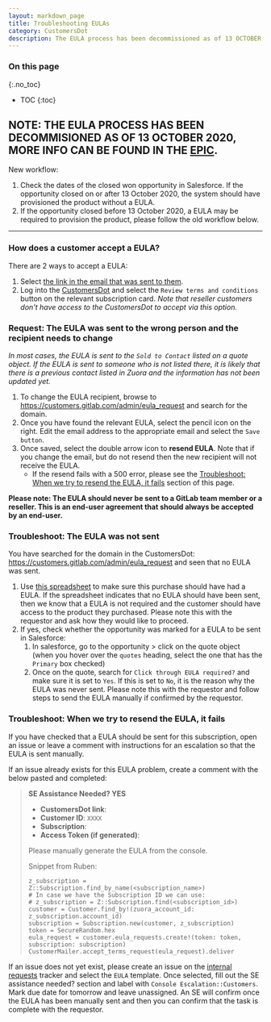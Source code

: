 ```yaml
---
layout: markdown_page
title: Troubleshooting EULAs
category: CustomersDot
description: The EULA process has been decommissioned as of 13 OCTOBER 2020
---
```


### On this page
{:.no_toc}

- TOC
{:toc}

## NOTE: THE EULA PROCESS HAS BEEN DECOMMISIONED AS OF 13 OCTOBER 2020, MORE INFO CAN BE FOUND IN THE [EPIC](https://gitlab.com/groups/gitlab-org/-/epics/4225).

New workflow:

1. Check the dates of the closed won opportunity in Salesforce. If the opportunity closed on or after 13 October 2020, the system should have provisioned the product without a EULA. 
1. If the opportunity closed before 13 October 2020, a EULA may be required to provision the product, please follow the old workflow below.

----

### How does a customer accept a EULA?

There are 2 ways to accept a EULA:
1. Select [the link in the email that was sent to them](https://gitlab.com/gitlab-org/customers-gitlab-com/blob/3248ac5978678b6920d7cb755be288e312fda8aa/app/views/customer_mailer/accept_terms_request.html.haml#L1).
1. Log into the [CustomersDot](https://customers.gitlab.com/customers/sign_in) and select the `Review terms and conditions` button on the relevant subscription card. *Note that reseller customers don't have access to the CustomersDot to accept via this option.*

### Request: The EULA was sent to the wrong person and the recipient needs to change

*In most cases, the EULA is sent to the `Sold to Contact` listed on a quote object. If the EULA is sent to someone who is not listed there, it is likely that there is a previous contact listed in Zuora and the information has not been updated yet.*

1. To change the EULA recipient, browse to https://customers.gitlab.com/admin/eula_request and search for the domain.
1. Once you have found the relevant EULA, select the pencil icon on the right. Edit the email address to the appropriate email and select the `Save button`.
1. Once saved, select the double arrow icon to **resend EULA**. Note that if you change the email, but do not resend then the new recipient will not receive the EULA.
   - If the resend fails with a 500 error, please see the [Troubleshoot: When we try to resend the EULA, it fails](#troubleshoot-when-we-try-to-resend-the-eula-it-fails) section of this page.

**Please note: The EULA should never be sent to a GitLab team member or a reseller. This is an end-user agreement that should always be accepted by an end-user.**

### Troubleshoot: The EULA was not sent

You have searched for the domain in the CustomersDot: https://customers.gitlab.com/admin/eula_request and seen that no EULA was sent.

1. Use [this spreadsheet](https://docs.google.com/spreadsheets/d/1jLGVpI_sqWxlt5SlD7oqRHxZ_rxstMmFzZMkpouTzlg/edit#gid=839505067) to make sure this purchase should have had a EULA. If the spreadsheet indicates that no EULA should have been sent, then we know that a EULA is not required and the customer should have access to the product they purchased. Please note this with the requestor and ask how they would like to proceed.
1. If yes, check whether the opportunity was marked for a EULA to be sent in Salesforce:
    1. In salesforce, go to the opportunity > click on the quote object (when you hover over the `quotes` heading, select the one that has the `Primary` box checked)
    1. Once on the quote, search for `Click through EULA required?` and make sure it is set to `Yes`. If this is set to `No`, it is the reason why the EULA was never sent. Please note this with the requestor and follow steps to send the EULA manually if confirmed by the requestor.

### Troubleshoot: When we try to resend the EULA, it fails

If you have checked that a EULA should be sent for this subscription, open an issue or leave a comment with instructions for an escalation so that the EULA is sent manually.

If an issue already exists for this EULA problem, create a comment with the below pasted and completed:

> **SE Assistance Needed? YES**
>
> - **CustomersDot link**:
> - **Customer ID**: `XXXX`
> - **Subscription**:
> - **Access Token (if generated)**:
>
> Please manually generate the EULA from the console.
>
> Snippet from Ruben:
>
> ```
> z_subscription = Z::Subscription.find_by_name(<subscription_name>)
> # In case we have the Subscription ID we can use:
> # z_subscription = Z::Subscription.find(<subscription_id>)
> customer = Customer.find_by!(zuora_account_id: z_subscription.account_id)
> subscription = Subscription.new(customer, z_subscription)
> token = SecureRandom.hex
> eula_request = customer.eula_requests.create!(token: token, subscription: subscription)
> CustomerMailer.accept_terms_request(eula_request).deliver
> ```

If an issue does not yet exist, please create an issue on the [internal requests](https://gitlab.com/gitlab-com/support/internal-requests/-/issues) tracker and select the `EULA` template. Once selected, fill out the SE assistance needed? section and label with `Console Escalation::Customers`. Mark due date for tomorrow and leave unassigned. An SE will confirm once the EULA has been manually sent and then you can confirm that the task is complete with the requestor.
